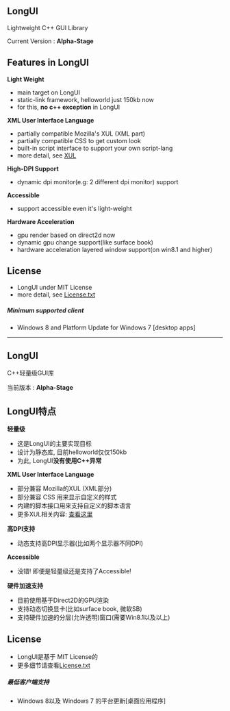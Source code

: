 ﻿## LongUI
  
Lightweight C++ GUI Library

Current Version : **Alpha-Stage**

## Features in LongUI
  
**Light Weight**
  - main target on LongUI
  - static-link framework, helloworld just 150kb now
  - for this, **no c++ exception** in LongUI

**XML User Interface Language**
  - partially compatible Mozilla's XUL (XML part)
  - partially compatible CSS to get custom look
  - built-in script interface to support your own script-lang
  - more detail, see [XUL](https://developer.mozilla.org/en-US/docs/Mozilla/Tech/XUL)

**High-DPI Support**
  - dynamic dpi monitor(e.g: 2 different dpi monitor) support

**Accessible**
  - support accessible even it's light-weight

**Hardware Acceleration**
  - gpu render based on direct2d now
  - dynamic gpu change support(like surface book)
  - hardware acceleration layered window support(on win8.1 and higher)

## License
  - LongUI under MIT License
  - more detail, see [License.txt](./License.txt) 
  
##### Minimum supported client
  - Windows 8 and Platform Update for Windows 7 [desktop apps]

---

## LongUI
  
C++轻量级GUI库

当前版本 : **Alpha-Stage**

## LongUI特点

**轻量级**
  - 这是LongUI的主要实现目标
  - 设计为静态库, 目前helloworld仅仅150kb
  - 为此, LongUI**没有使用C++异常**

**XML User Interface Language**
  - 部分兼容 Mozilla的XUL (XML部分)
  - 部分兼容 CSS 用来显示自定义的样式
  - 内建的脚本接口用来支持自定义的脚本语言
  - 更多XUL相关内容: [查看这里](https://developer.mozilla.org/en-US/docs/Mozilla/Tech/XUL)

**高DPI支持**
  - 动态支持高DPI显示器(比如两个显示器不同DPI)

**Accessible**
  - 没错! 即便是轻量级还是支持了Accessible!

**硬件加速支持**
  - 目前使用基于Direct2D的GPU渲染
  - 支持动态切换显卡(比如surface book, 微软SB)
  - 支持硬件加速的分层(允许透明)窗口(需要Win8.1以及以上)
  
## License
  - LongUI是基于 MIT License的
  - 更多细节请查看[License.txt](./License.txt) 
    
##### 最低客户端支持
  - Windows 8以及 Windows 7 的平台更新[桌面应用程序]